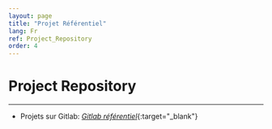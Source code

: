 ```yaml
---
layout: page
title: "Projet Référentiel"
lang: Fr
ref: Project_Repository
order: 4
---
```

# Project Repository
---
* Projets sur Gitlab: [*Gitlab référentiel*](https://gitlab.com/users/KhacQuy/projects/){:target="_blank"}